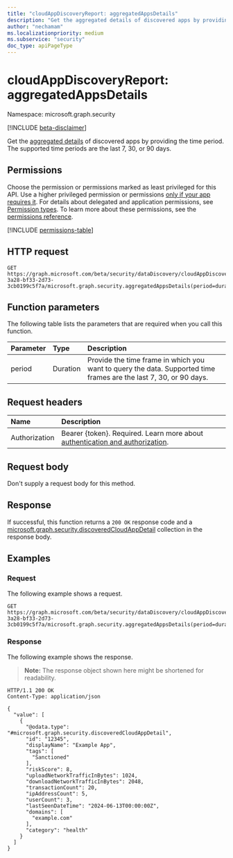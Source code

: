 ```yaml
---
title: "cloudAppDiscoveryReport: aggregatedAppsDetails"
description: "Get the aggregated details of discovered apps by providing the time period."
author: "nechamam"
ms.localizationpriority: medium
ms.subservice: "security"
doc_type: apiPageType
---
```


# cloudAppDiscoveryReport: aggregatedAppsDetails

Namespace: microsoft.graph.security

[!INCLUDE [beta-disclaimer](../../includes/beta-disclaimer.md)]

Get the [aggregated details](../resources/security-discoveredcloudappdetail.md) of discovered apps by providing the time period. The supported time periods are the last 7, 30, or 90 days.

## Permissions

Choose the permission or permissions marked as least privileged for this API. Use a higher privileged permission or permissions [only if your app requires it](/graph/permissions-overview#best-practices-for-using-microsoft-graph-permissions). For details about delegated and application permissions, see [Permission types](/graph/permissions-overview#permission-types). To learn more about these permissions, see the [permissions reference](/graph/permissions-reference).

<!-- {
  "blockType": "permissions",
  "name": "security-cloudappdiscoveryreport-aggregatedappsdetails-permissions"
}
-->
[!INCLUDE [permissions-table](../includes/permissions/security-cloudappdiscoveryreport-aggregatedappsdetails-permissions.md)]

## HTTP request

<!-- {
  "blockType": "ignored"
}
-->
``` http
GET https://graph.microsoft.com/beta/security/dataDiscovery/cloudAppDiscovery/uploadedStreams/93b60b3e-3a28-bf33-2d73-3cb0199c5f7a/microsoft.graph.security.aggregatedAppsDetails(period=duration'P90D')
```

## Function parameters

The following table lists the parameters that are required when you call this function.

|Parameter|Type|Description|
|:---|:---|:---|
|period|Duration|Provide the time frame in which you want to query the data. Supported time frames are the last 7, 30, or 90 days.|


## Request headers

|Name|Description|
|:---|:---|
|Authorization|Bearer {token}. Required. Learn more about [authentication and authorization](/graph/auth/auth-concepts).|

## Request body

Don't supply a request body for this method.

## Response

If successful, this function returns a `200 OK` response code and a [microsoft.graph.security.discoveredCloudAppDetail](../resources/security-discoveredcloudappdetail.md) collection in the response body.

## Examples

### Request

The following example shows a request.
<!-- {
  "blockType": "request",
  "name": "cloudappdiscoveryreportthis.aggregatedappsdetails"
}
-->
``` http
GET https://graph.microsoft.com/beta/security/dataDiscovery/cloudAppDiscovery/uploadedStreams/93b60b3e-3a28-bf33-2d73-3cb0199c5f7a/microsoft.graph.security.aggregatedAppsDetails(period=duration'P90D')
```


### Response

The following example shows the response.
>**Note:** The response object shown here might be shortened for readability.
<!-- {
  "blockType": "response",
  "truncated": true,
  "@odata.type": "Collection(microsoft.graph.security.discoveredCloudAppDetail)"
}
-->
``` http
HTTP/1.1 200 OK
Content-Type: application/json

{
  "value": [
    {
      "@odata.type": "#microsoft.graph.security.discoveredCloudAppDetail",
      "id": "12345",
      "displayName": "Example App",
      "tags": [
        "Sanctioned"
      ],
      "riskScore": 8,
      "uploadNetworkTrafficInBytes": 1024,
      "downloadNetworkTrafficInBytes": 2048,
      "transactionCount": 20,
      "ipAddressCount": 5,
      "userCount": 3,
      "lastSeenDateTime": "2024-06-13T00:00:00Z",
      "domains": [
        "example.com"
      ],
      "category": "health"
    }
  ]
}
```

